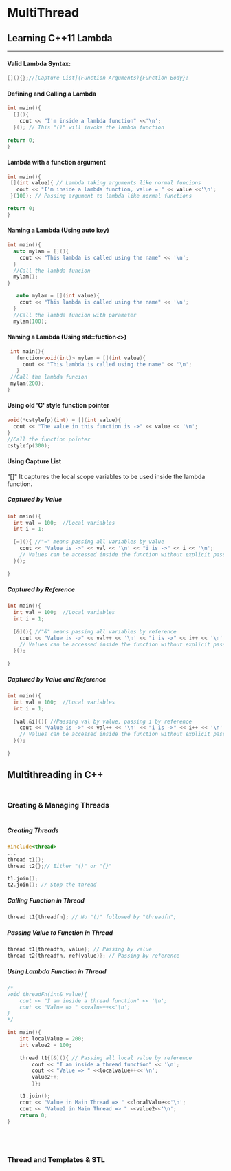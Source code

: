 # MultiThread
## Learning C++11 Lambda
---
 #### Valid Lambda Syntax: <br>
 ```cpp
 [](){};//[Capture List](Function Arguments){Function Body}:
 ```
 #### Defining and Calling a Lambda
 ```cpp
 int main(){
   [](){
     cout << "I'm inside a lambda function" <<'\n';
   }(); // This "()" will invoke the lambda function
  
 return 0;
 }
 ```
 #### Lambda with a function argument
  ```cpp
 int main(){
   [](int value){ // Lambda taking arguments like normal funcions
     cout << "I'm inside a lambda function, value = " << value <<'\n';
   }(100); // Passing argument to lambda like normal functions
  
 return 0;
 }
 ```
 #### Naming a Lambda (Using auto key)
 ```cpp
 int main(){
   auto mylam = [](){
     cout << "This lambda is called using the name" << '\n';
   }
   //Call the lambda funcion
   mylam();
 }
 
    auto mylam = [](int value){
     cout << "This lambda is called using the name" << '\n';
   }
   //Call the lambda funcion with parameter
   mylam(100);
   ```
 #### Naming a Lambda (Using std::fuction<>)
 ```cpp
  int main(){
    function<void(int)> mylam = [](int value){
      cout << "This lambda is called using the name" << '\n';
    }
  //Call the lambda funcion
  mylam(200);
 }
 ```
 #### Using old 'C' style function pointer
 ```cpp
 void(*cstylefp)(int) = [](int value){
   cout << "The value in this function is ->" << value << '\n';
 }
 //Call the function pointer
 cstylefp(300);
 ```
#### Using Capture List
"[]" It captures the local scope variables to be used inside the lambda function.
##### Captured by Value
```cpp
int main(){
  int val = 100;  //Local variables
  int i = 1;  
  
  [=](){ //"=" means passing all variables by value
    cout << "Value is ->" << val << '\n' << "i is ->" << i << '\n';
    // Values can be accessed inside the function without explicit passing
  }();
  
}
```
##### Captured by Reference
```cpp
int main(){
  int val = 100;  //Local variables
  int i = 1;  
  
  [&](){ //"&" means passing all variables by reference
    cout << "Value is ->" << val++ << '\n' << "i is ->" << i++ << '\n';
    // Values can be accessed inside the function without explicit passing
  }();
  
}
```
##### Captured by Value and Reference
```cpp
int main(){
  int val = 100;  //Local variables
  int i = 1;  
  
  [val,&i](){ //Passing val by value, passing i by reference
    cout << "Value is ->" << val++ << '\n' << "i is ->" << i++ << '\n';
    // Values can be accessed inside the function without explicit passing
  }();
  
}
```
## Multithreading in C++ <br><br>
### Creating & Managing Threads<br><br>
##### Creating Threads
```cpp
#include<thread>
...
thread t1();
thread t2{};// Either "()" or "{}"

t1.join();
t2.join(); // Stop the thread
```
##### Calling Function in Thread
```cpp
thread t1{threadfn}; // No "()" followed by "threadfn";
```
##### Passing Value to Function in Thread
```cpp
thread t1{threadfn, value}; // Passing by value
thread t2{threadfn, ref(value)}; // Passing by reference
```
##### Using Lambda Function in Thread
```cpp
/*
void threadFn(int& value){
    cout << "I am inside a thread function" << '\n';
    cout << "Value => " <<value++<<'\n';
}
*/

int main(){
    int localValue = 200;
    int value2 = 100;
    
    thread t1{[&](){ // Passing all local value by reference
        cout << "I am inside a thread function" << '\n';
        cout << "Value => " <<localvalue++<<'\n';
        value2++;
        }};

    t1.join();
    cout << "Value in Main Thread => " <<localValue<<'\n';
    cout << "Value2 in Main Thread => " <<value2<<'\n';
    return 0;
}
```
<br><br>
### Thread and Templates & STL

